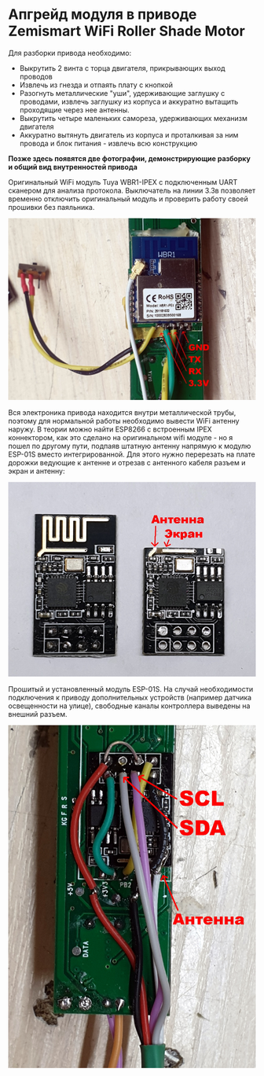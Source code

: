 # Апгрейд модуля в приводе Zemismart WiFi Roller Shade Motor

Для разборки привода необходимо:

  * Выкрутить 2 винта с торца двигателя, прикрывающих выход проводов
  * Извлечь из гнезда и отпаять плату с кнопкой
  * Разогнуть металлические "уши", удерживающие заглушку с проводами, извлечь заглушку из корпуса и аккуратно вытащить проходящие через нее антенны.
  * Выкрутить четыре маленьких самореза, удерживающих механизм двигателя
  * Аккуратно вытянуть двигатель из корпуса и проталкивая за ним провода и блок питания - извлечь всю конструкцию 


**Позже здесь появятся две фотографии, демонстрирующие разборку и общий вид внутренностей привода**


Оригинальный WiFi модуль Tuya WBR1-IPEX с подключенным UART сканером для анализа протокола.
Выключатель на линии 3.3в позволяет временно отключить оригинальный модуль и проверить работу своей прошивки без паяльника.

![Оригинальный WiFi модуль Tuya WBR1-IPEX](https://github.com/mosave/Tuya2MQTT/raw/main/Photos/z01wbr1.jpg)

Вся электроника привода находится внутри металлической трубы, поэтому для нормальной работы необходимо вывести WiFi антенну наружу.
В теории можно найти ESP8266 с встроенным IPEX коннектором, как это сделано на оригинальном wifi модуле - но я пошел по другому пути,
подпаяв штатную антенну напрямую к модулю ESP-01S вместо интегрированной. Для этого нужно перерезать на плате дорожки ведующие к антенне
и отрезав с антенного кабеля разъем и экран и антенну:

![Подготовка ESP-01S к подключению внешней антенны](https://github.com/mosave/Tuya2MQTT/raw/main/Photos/z02antena.jpg)

Прошитый и установленный модуль ESP-01S. На случай необходимости подключения к приводу дополнительных устройств (например датчика освещенности на улице), 
свободные каналы контроллера выведены на внешний разъем.

![Плата мотора с установленным ESP-01S](https://github.com/mosave/Tuya2MQTT/raw/main/Photos/z03esp01s.jpg)

